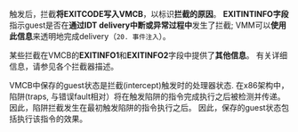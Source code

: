 触发后，拦截**将EXITCODE写入VMCB**，以标识**拦截的原因**。 **EXITINTINFO字段**指示guest是否在**通过IDT delivery中断或异常过程中**发生了拦截; VMM可以**使用此信息**来透明地完成delivery（`20. 事件注入`）。 

某些拦截在VMCB的**EXITINFO1**和**EXITINFO2**字段中提供了**其他信息**。 有关详细信息，请参见各个拦截器描述。

VMCB中保存的guest状态是拦截(intercept)触发时的处理器状态. 在x86架构中，陷阱(traps, 与错误fault相对）将在触发陷阱的指令完成执行之后被检测并传递。 因此，陷阱拦截发生在最初触发陷阱的指令执行之后。 因此，保存的guest状态包括执行该指令的效果。